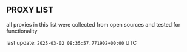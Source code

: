 ## PROXY LIST

all proxies in this list were collected from open sources and tested for functionality

last update: `2025-03-02 08:35:57.771902+00:00` UTC